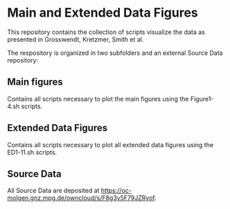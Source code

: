 # Main and Extended Data Figures
This repository contains the collection of scripts visualize the data as presented in Grosswendt, Kretzmer, Smith et al.

The respository is organized in two subfolders and an external Source Data repository:

## Main figures
Contains all scripts necessary to plot the main figures using the Figure1-4.sh scripts.

## Extended Data Figures
Contains all scripts necessary to plot all extended data figures using the ED1-11.sh scripts.

## Source Data
All Source Data are deposited at https://oc-molgen.gnz.mpg.de/owncloud/s/F8g3y5F79JZRyof.
